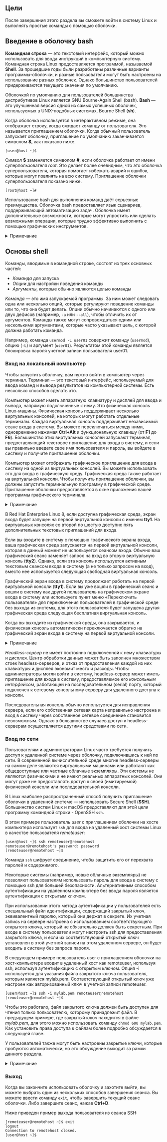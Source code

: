 ## Цели 

После завершения этого раздела вы сможете войти в систему Linux и выполнять простые команды с помощью оболочки. 

## Введение в оболочку bash 

**Командная строка** — это текстовый интерфейс, который можно использовать для ввода инструкций в компьютерную систему. Командная строка Linux предоставляется программой, называемой **Shell**. За прошедшие годы были разработаны различные варианты программы-оболочки, и разные пользователи могут быть настроены на использование разных оболочек. Однако большинство пользователей придерживаются текущего значения по умолчанию. 

Оболочкой по умолчанию для пользователей большинства дистрибутивов Linux является GNU Bourne-Again Shell (bash). **Bash** — это улучшенная версия одной из самых успешных оболочек, используемых в UNIX-подобных системах, Bourne Shell (**sh**).

Когда оболочка используется в интерактивном режиме, она отображает строку, когда ожидает команду от пользователя. Это называется приглашением оболочки. Когда обычный пользователь запускает оболочку, приглашение по умолчанию заканчивается символом **$**, как показано ниже.

```shell
[user@host ~]$
```

Символ **$** заменяется символом **#**, если оболочка работает от имени суперпользователя *root*. Это делает более очевидным, что это оболочка суперпользователя, которая помогает избежать аварий и ошибок, которые могут повлиять на всю систему. Приглашение оболочки суперпользователя показано ниже.

```shell
[root@host ~]# 
```

Использование bash для выполнения команд даёт серьезные преимущества. Оболочка bash предоставляет язык сценариев, поддерживающий автоматизацию задач. Оболочка имеет дополнительные возможности, которые могут упростить или сделать возможными операции, которые трудно эффективно выполнить с помощью графических инструментов.

<details>
<summary>Примечание</summary>

Оболочка bash по своей концепции аналогична интерпретатору командной строки, используемому в Microsoft Windows (cmd.exe), хотя в bash используется более сложный язык сценариев. Администраторам Apple Mac, использующим утилиту Terminal, может быть приятно отметить, что bash является оболочкой по умолчанию в macOS.
</details>

## Основы shell

Команды, вводимые в командной строке, состоят из трех основных частей:

- *Команда* для запуска 
- *Опции* для настройки поведения команды 
- *Аргументы*, которые обычно являются целью команды 

*Команда* — это имя запускаемой программы. За ним может следовать одна или несколько опций, которые регулируют поведение команды или то, что она будет делать. Опции обычно начинаются с одного или двух дефисов (например, `-a` или `--all`), чтобы отличить их от аргументов. Команды также могут сопровождаться одним или несколькими аргументами, которые часто указывают цель, с которой должна работать команда.

Например, команда `usermod -L user01` содержит команду (`usermod`), опцию (`-L`) и аргумент (`user01`). Результатом этой команды является блокировка пароля учетной записи пользователя user01.

### Вход на локальный компьютер

Чтобы запустить оболочку, вам нужно войти в компьютер через терминал. Терминал — это текстовый интерфейс, используемый для ввода команд и вывода результатов из компьютерной системы. Есть несколько способов сделать это.

Компьютер может иметь аппаратную клавиатуру и дисплей для ввода и вывода, напрямую подключенные к нему. Это физическая консоль Linux-машины. Физическая консоль поддерживает несколько виртуальных консолей, на которых могут работать отдельные терминалы. Каждая виртуальная консоль поддерживает независимый сеанс входа в систему. Вы можете переключаться между ними, одновременно нажимая **Ctrl+Alt** и функциональную клавишу (от **F1** до **F6**). Большинство этих виртуальных консолей запускают терминал, предоставляющий текстовое приглашение для входа в систему, и если вы правильно введете свое имя пользователя и пароль, вы войдете в систему и получите приглашение оболочки.

Компьютер может отображать графическое приглашение для входа в систему на одной из виртуальных консолей. Вы можете использовать это для входа в графическую среду. Графическая среда также работает на виртуальной консоли. Чтобы получить приглашение оболочки, вы должны запустить терминальную программу в графической среде. Приглашение оболочки предоставляется в окне приложения вашей программы графического терминала.

<details>
<summary>Примечание</summary>

Многие системные администраторы предпочитают не запускать графическую среду на своих серверах. Это позволяет вместо этого использовать ресурсы, которые использовались бы графической средой, службами сервера.
</details>

В Red Hat Enterprise Linux 8, если доступна графическая среда, экран входа будет запущен на первой виртуальной консоли с именем **tty1**. На виртуальных консолях со второй по шестую доступно пять дополнительных текстовых приглашений для входа. 

Если вы входите в систему с помощью графического экрана входа, ваша графическая среда запускается на первой виртуальной консоли, которая в данный момент не используется сеансом входа. Обычно ваш графический сеанс заменяет запрос на вход во вторую виртуальную консоль (**tty2**). Однако, если эта консоль используется активным текстовым сеансом входа в систему (а не только запросом на вход), вместо нее используется следующая свободная виртуальная консоль. 

Графический экран входа в систему продолжает работать на первой виртуальной консоли (**tty1**). Если вы уже вошли в графический сеанс и вошли в систему как другой пользователь на графическом экране входа в систему или используете пункт меню «Переключить пользователя» для переключения пользователей в графической среде без выхода из системы, для этого пользователя будет запущена другая графическая среда следующая бесплатная виртуальная консоль. 

Когда вы выходите из графической среды, она закрывается, и физическая консоль автоматически переключается обратно на графический экран входа в систему на первой виртуальной консоли.

<details>
<summary>Примечание</summary>

В Red Hat Enterprise Linux 6 и 7 графический экран входа запускается на первой виртуальной консоли, но когда вы входите в исходную графическую среду, он заменяет экран входа на первой виртуальной консоли, а не запускается на новой виртуальной консоли.

В Red Hat Enterprise Linux 5 и более ранних версиях первые шесть виртуальных консолей всегда предоставляли текстовые приглашения для входа в систему. Если графическое окружение запущено, оно находится на виртуальной консоли номер семь (доступ через **Ctrl+Alt+F7**).
</details>

*Headless-сервер* не имеет постоянно подключенной к нему клавиатуры и дисплея. Центр обработки данных может быть заполнен множеством стоек headless-серверов, и отказ от предоставления каждой из них клавиатуры и дисплея экономит место и расходы. Чтобы администраторы могли войти в систему, headless-сервер может иметь приглашение для входа в систему, предоставляемое его *консольным интерфейсом*, работающей на последовательном (serial) порту, который подключен к сетевому консольному серверу для удаленного доступа к консоли.

Последовательная консоль обычно используется для исправления сервера, если его собственная сетевая карта неправильно настроена и вход в систему через собственное сетевое соединение становится невозможным. Однако в большинстве случаев доступ к headless-серверам осуществляется другими средствами по сети.

### Вход по сети

Пользователям и администраторам Linux часто требуется получить доступ к удаленной системе через оболочку, подключившись к ней по сети. В современной вычислительной среде многие headless-серверы на самом деле являются виртуальными машинами или работают как общедоступные или частные облачные экземпляры. Эти системы не являются физическими и не имеют реальных аппаратных консолей. Они могут даже не предоставлять доступ к своей (имитируемой) физической консоли или последовательной консоли. 

В Linux наиболее распространенный способ получить приглашение оболочки в удаленной системе — использовать Secure Shell (**SSH**). Большинство систем Linux и macOS предоставляют для этой цели программу командной строки - OpenSSH `ssh`. 

В этом примере пользователь *user* с приглашением оболочки на хосте компьютера использует `ssh` для входа на удаленный хост системы Linux в качестве пользователя *remoteuser*:

```shell
[user@host ~]$ ssh remoteuser@remotehost 
remoteuser@remotehost's password: password 
[remoteuser@remotehost ~]$ 
```

Команда `ssh` шифрует соединение, чтобы защитить его от перехвата паролей и содержимого. 

Некоторые системы (например, новые облачные экземпляры) не позволяют пользователям использовать пароль для входа в систему с помощью ssh для большей безопасности. Альтернативным способом аутентификации на удаленном компьютере без ввода пароля является аутентификация с открытым ключом. 

При использовании этого метода аутентификации у пользователей есть специальный файл идентификации, содержащий закрытый ключ, эквивалентный паролю, который они держат в секрете. Их учетная запись на сервере настроена с использованием соответствующего открытого ключа, который не обязательно должен быть секретным. При входе в систему пользователи могут настроить ssh для предоставления закрытого ключа, и если их соответствующий открытый ключ установлен в этой учетной записи на этом удаленном сервере, он будет входить в систему без запроса пароля. 

В следующем примере пользователь user с приглашением оболочки на хост-компьютере входит в удаленный хост как remoteuser, используя ssh, используя аутентификацию с открытым ключом. Опция -i используется для указания файла закрытого ключа пользователя, которым является mylab.pem. Соответствующий открытый ключ уже настроен как авторизованный ключ в учетной записи remoteuser. 

```shell
[user@host ~]$ ssh -i mylab.pem remoteuser@remotehost
[remoteuser@remotehost ~]$ 
```

Чтобы это работало, файл закрытого ключа должен быть доступен для чтения только пользователю, которому принадлежит файл. В предыдущем примере, где закрытый ключ находится в файле *mylab.pem*, для этого можно использовать команду `chmod 600 mylab.pem`. Как установить права доступа к файлам более подробно обсуждается в следующей главе. 

У пользователей также могут быть настроены закрытые ключи, которые пробуются автоматически, но это обсуждение выходит за рамки данного раздела.

<details>
<summary>Примечание</summary>

При первом входе на новую машину вам будет выдано предупреждение от ssh о том, что она не может установить подлинность хоста: 

```shell
[user@host ~]$ ssh -i mylab.pem remoteuser@remotehost 
The authenticity of host 'remotehost (192.0.2.42)' can't be established. 
ECDSA key fingerprint is 47:bf:82:cd:fa:68:06:ee:d8:83:03:1a:bb:29:14:a3. 
Are you sure you want to continue connecting (yes/no)? yes 
[remoteuser@remotehost ~]$ 
```

Каждый раз, когда вы подключаетесь к удаленному хосту с помощью ssh, удаленный хост отправляет ssh свой ключ хоста для аутентификации и помощи в настройке зашифрованной связи. Команда ssh сравнивает это со списком сохраненных ключей хоста, чтобы убедиться, что он не изменился. Если ключ хоста изменился, это может указывать на то, что кто-то пытается притвориться этим хостом, чтобы перехватить соединение, что также известно как атака «посредник». В SSH ключи хоста защищают от атак «посредник», эти ключи хоста уникальны для каждого сервера, и их необходимо периодически менять при подозрении на компрометацию. 

Вы получите это предупреждение, если на вашем локальном компьютере не сохранен ключ хоста для удаленного хоста. Если вы введете «да», ключ хоста, отправленный удаленным хостом, будет принят и сохранен для дальнейшего использования. Вход в систему продолжится, и вы больше не увидите это сообщение при подключении к этому хосту. Если вы введете «нет», ключ хоста будет отклонен, а соединение закрыто. 
Если на локальном компьютере сохранен ключ хоста, и он не совпадает с фактически отправленным удаленным хостом, соединение будет автоматически закрыто с предупреждением/
</details>

### Выход

Когда вы закончите использовать оболочку и захотите выйти, вы можете выбрать один из нескольких способов завершения сеанса. Вы можете ввести команду `exit`, чтобы завершить текущий сеанс оболочки. Либо завершите сеанс, нажав **Ctrl+D**.

Ниже приведен пример выхода пользователя из сеанса SSH: 

```shell
[remoteuser@remotehost ~]$ exit
logout
Connection to remotehost closed.
[user@host ~]$
```
